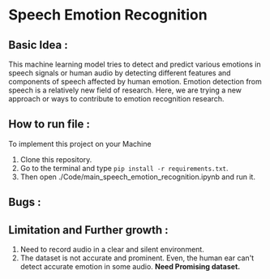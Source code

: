 Speech Emotion Recognition
==========================

## Basic Idea :
This machine learning model tries to detect and predict various emotions in speech signals or human audio by detecting different features and components of speech affected by human emotion. Emotion detection from speech is a relatively new field of research. Here, we are trying a new approach or ways to contribute to emotion recognition research.


## How to run file :
To implement this project on your Machine
1. Clone this repository.
2. Go to the terminal and type `pip install -r requirements.txt`.
3. Then open ./Code/main_speech_emotion_recognition.ipynb and run it.

## Bugs :

## Limitation and Further growth : 
1. Need to record audio in a clear and silent environment.
2. The dataset is not accurate and prominent. Even, the human ear can't detect accurate emotion in some audio. **Need Promising dataset.**
